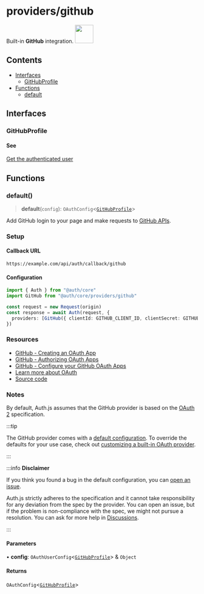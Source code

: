 # providers/github

<div style={{backgroundColor: "#24292f", display: "flex", justifyContent: "space-between", color: "#fff", padding: 16}}>
<span>Built-in <b>GitHub</b> integration.</span>
<a href="https://github.com">
  <img style={{display: "block"}} src="https://authjs.dev/img/providers/github.svg" height="48" width="48"/>
</a>
</div>

## Contents

- [Interfaces](github.md#interfaces)
    - [GitHubProfile](github.md#githubprofile)
- [Functions](github.md#functions)
    - [default](github.md#default)

## Interfaces

### GitHubProfile

#### See

[Get the authenticated user](https://docs.github.com/en/rest/users/users#get-the-authenticated-user)

## Functions

### default()

> **default**(`config`): `OAuthConfig`\<[`GitHubProfile`](github.md#githubprofile)\>

Add GitHub login to your page and make requests to [GitHub APIs](https://docs.github.com/en/rest).

### Setup

#### Callback URL
```
https://example.com/api/auth/callback/github
```

#### Configuration
```ts
import { Auth } from "@auth/core"
import GitHub from "@auth/core/providers/github"

const request = new Request(origin)
const response = await Auth(request, {
  providers: [GitHub({ clientId: GITHUB_CLIENT_ID, clientSecret: GITHUB_CLIENT_SECRET })],
})
```

### Resources

- [GitHub - Creating an OAuth App](https://docs.github.com/en/developers/apps/building-oauth-apps/creating-an-oauth-app)
- [GitHub - Authorizing OAuth Apps](https://docs.github.com/en/developers/apps/building-oauth-apps/authorizing-oauth-apps)
- [GitHub - Configure your GitHub OAuth Apps](https://github.com/settings/developers)
- [Learn more about OAuth](https://authjs.dev/concepts/oauth)
- [Source code](https://github.com/nextauthjs/next-auth/blob/main/packages/core/src/providers/github.ts)

### Notes

By default, Auth.js assumes that the GitHub provider is
based on the [OAuth 2](https://www.rfc-editor.org/rfc/rfc6749.html) specification.

:::tip

The GitHub provider comes with a [default configuration](https://github.com/nextauthjs/next-auth/blob/main/packages/core/src/providers/github.ts).
To override the defaults for your use case, check out [customizing a built-in OAuth provider](https://authjs.dev/guides/providers/custom-provider#override-default-options).

:::

:::info **Disclaimer**

If you think you found a bug in the default configuration, you can [open an issue](https://authjs.dev/new/provider-issue).

Auth.js strictly adheres to the specification and it cannot take responsibility for any deviation from
the spec by the provider. You can open an issue, but if the problem is non-compliance with the spec,
we might not pursue a resolution. You can ask for more help in [Discussions](https://authjs.dev/new/github-discussions).

:::

#### Parameters

• **config**: `OAuthUserConfig`\<[`GitHubProfile`](github.md#githubprofile)\> & `Object`

#### Returns

`OAuthConfig`\<[`GitHubProfile`](github.md#githubprofile)\>

